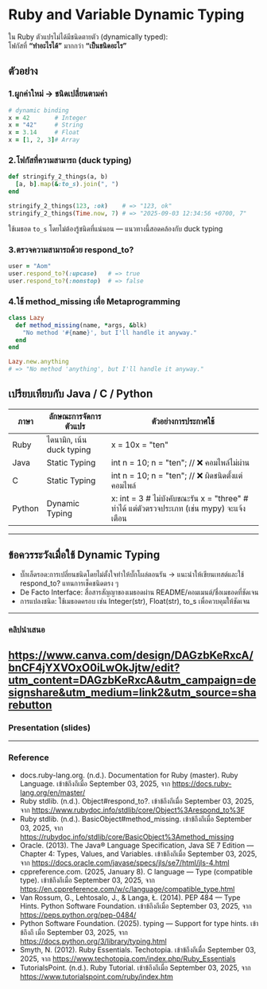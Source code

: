 # Ruby and Variable Dynamic Typing
ใน Ruby ตัวแปรไม่ได้มีชนิดตายตัว (dynamically typed):  
โฟกัสที่ **“ทำอะไรได้”** มากกว่า **“เป็นชนิดอะไร”**
## ตัวอย่าง
### 1.ผูกค่าใหม่ → ชนิดเปลี่ยนตามค่า

```ruby
# dynamic binding
x = 42       # Integer
x = "42"     # String
x = 3.14     # Float
x = [1, 2, 3]# Array
```
### 2.โฟกัสที่ความสามารถ (duck typing)

```ruby
def stringify_2_things(a, b)
  [a, b].map(&:to_s).join(", ")
end

stringify_2_things(123, :ok)    # => "123, ok"
stringify_2_things(Time.now, 7) # => "2025-09-03 12:34:56 +0700, 7"
```
ใช้เมธอด `to_s` โดยไม่ต้องรู้ชนิดที่แน่นอน — แนวทางนี้สอดคล้องกับ duck typing
### 3.ตรวจความสามารถด้วย respond_to?
```ruby
user = "Aom"
user.respond_to?(:upcase)   # => true
user.respond_to?(:nonstop)  # => false
```
### 4.ใช้ method_missing เพื่อ Metaprogramming
```ruby
class Lazy
  def method_missing(name, *args, &blk)
    "No method '#{name}', but I'll handle it anyway."
  end
end

Lazy.new.anything
# => "No method 'anything', but I'll handle it anyway."
```
## เปรียบเทียบกับ Java / C / Python
| ภาษา   | ลักษณะการจัดการตัวแปร                 | ตัวอย่างการประกาศใช้                 |
|--------|------------------------------------|--------------------------------------|
| Ruby   | ไดนามิก, เน้น duck typing           | x = 10x = "ten"|
| Java   | Static Typing    | int n = 10;   n = "ten";  // ❌ คอมไพล์ไม่ผ่าน   |
| C      | Static Typing    | int n = 10;    n = "ten";  // ❌ ผิดชนิดตั้งแต่คอมไพล์  |
| Python | Dynamic Typing   | x: int = 3     # ไม่บังคับขณะรัน  x = "three"  # ทำได้ แต่ตัวตรวจประเภท (เช่น mypy) จะแจ้งเตือน      |
------------
## ข้อควรระวังเมื่อใช้ Dynamic Typing
- บั๊กเล็ดรอด:การเปลี่ยนชนิดโดยไม่ตั้งใจทำให้บั๊กโผล่ตอนรัน → แนะนำให้เขียนเทสต์และใช้ respond_to? แทนการเช็คชนิดตรง ๆ
- De Facto Interface: สื่อสารสัญญาของเมธอดผ่าน README/คอมเมนต์/ชื่อเมธอดที่ชัดเจน
- การแปลงชนิด: ใช้เมธอดครอบ เช่น Integer(str), Float(str), to_s เพื่อควบคุมให้ชัดเจน
-----
### คลิปนำเสนอ
https://www.canva.com/design/DAGzbKeRxcA/bnCF4jYXVOxO0iLwOkJjtw/edit?utm_content=DAGzbKeRxcA&utm_campaign=designshare&utm_medium=link2&utm_source=sharebutton
-----
### Presentation (slides)
-----
### Reference 
- docs.ruby-lang.org. (n.d.). Documentation for Ruby (master). Ruby Language.
เข้าข้ถึงถึเมื่อ September 03, 2025, จาก https://docs.ruby-lang.org/en/master/
- Ruby stdlib. (n.d.). Object#respond_to?. เข้าข้ถึงถึเมื่อ September 03, 2025, จาก
https://www.rubydoc.info/stdlib/core/Object%3Arespond_to%3F
- Ruby stdlib. (n.d.). BasicObject#method_missing. เข้าข้ถึงถึเมื่อ September 03,
2025, จาก https://rubydoc.info/stdlib/core/BasicObject%3Amethod_missing
- Oracle. (2013). The Java® Language Specification, Java SE 7 Edition —
Chapter 4: Types, Values, and Variables. เข้าข้ถึงถึเมื่อ September 03, 2025, จาก
https://docs.oracle.com/javase/specs/jls/se7/html/jls-4.html
- cppreference.com. (2025, January 8). C language — Type (compatible type).
เข้าข้ถึงถึเมื่อ September 03, 2025, จาก
https://en.cppreference.com/w/c/language/compatible_type.html
- Van Rossum, G., Lehtosalo, J., & Langa, Ł. (2014). PEP 484 — Type Hints.
Python Software Foundation. เข้าข้ถึงถึเมื่อ September 03, 2025, จาก
https://peps.python.org/pep-0484/
- Python Software Foundation. (2025). typing — Support for type hints. เข้าข้ถึงถึ
เมื่อ September 03, 2025, จาก https://docs.python.org/3/library/typing.html
- Smyth, N. (2012). Ruby Essentials. Techotopia. เข้าข้ถึงถึเมื่อ September 03, 2025,
จาก https://www.techotopia.com/index.php/Ruby_Essentials
- TutorialsPoint. (n.d.). Ruby Tutorial. เข้าข้ถึงถึเมื่อ September 03, 2025, จาก
https://www.tutorialspoint.com/ruby/index.htm
